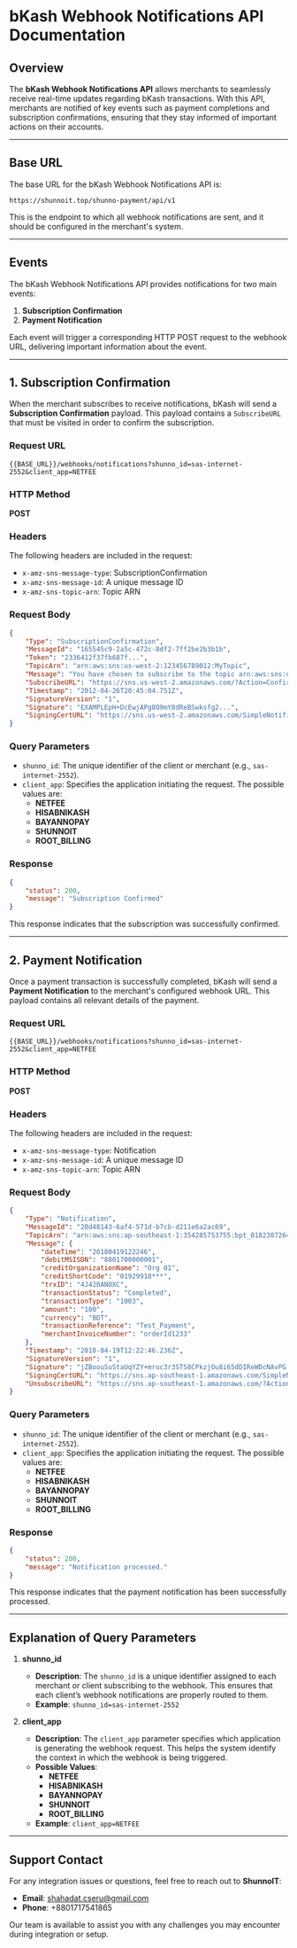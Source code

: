 # bKash Webhook Notifications API Documentation

## Overview

The **bKash Webhook Notifications API** allows merchants to seamlessly receive real-time updates regarding bKash transactions. With this API, merchants are notified of key events such as payment completions and subscription confirmations, ensuring that they stay informed of important actions on their accounts.

---

## Base URL

The base URL for the bKash Webhook Notifications API is:

```
https://shunnoit.top/shunno-payment/api/v1
```

This is the endpoint to which all webhook notifications are sent, and it should be configured in the merchant's system.

---

## Events

The bKash Webhook Notifications API provides notifications for two main events:

1. **Subscription Confirmation**
2. **Payment Notification**

Each event will trigger a corresponding HTTP POST request to the webhook URL, delivering important information about the event.

---

## 1. Subscription Confirmation

When the merchant subscribes to receive notifications, bKash will send a **Subscription Confirmation** payload. This payload contains a `SubscribeURL` that must be visited in order to confirm the subscription.

### Request URL

```
{{BASE_URL}}/webhooks/notifications?shunno_id=sas-internet-2552&client_app=NETFEE
```

### HTTP Method

**POST**

### Headers

The following headers are included in the request:

- `x-amz-sns-message-type`: SubscriptionConfirmation
- `x-amz-sns-message-id`: A unique message ID
- `x-amz-sns-topic-arn`: Topic ARN

### Request Body

```json
{
    "Type": "SubscriptionConfirmation",
    "MessageId": "165545c9-2a5c-472c-8df2-7ff2be2b3b1b",
    "Token": "2336412f37fb687f...",
    "TopicArn": "arn:aws:sns:us-west-2:123456789012:MyTopic",
    "Message": "You have chosen to subscribe to the topic arn:aws:sns:us-west-2:123456789012:MyTopic.\nTo confirm the subscription, visit the SubscribeURL included in this message.",
    "SubscribeURL": "https://sns.us-west-2.amazonaws.com/?Action=ConfirmSubscription&TopicArn=arn:aws:sns:us-west-2:123456789012:MyTopic&Token=2336412f37fb687f...",
    "Timestamp": "2012-04-26T20:45:04.751Z",
    "SignatureVersion": "1",
    "Signature": "EXAMPLEpH+DcEwjAPg8O9mY8dReBSwksfg2...",
    "SigningCertURL": "https://sns.us-west-2.amazonaws.com/SimpleNotificationService-f3ecfb7224c7233fe7bb5f59f96de52f.pem"
}
```

### Query Parameters

- `shunno_id`: The unique identifier of the client or merchant (e.g., `sas-internet-2552`).
- `client_app`: Specifies the application initiating the request. The possible values are:
  - **NETFEE**
  - **HISABNIKASH**
  - **BAYANNOPAY**
  - **SHUNNOIT**
  - **ROOT\_BILLING**

### Response

```json
{
    "status": 200,
    "message": "Subscription Confirmed"
}
```

This response indicates that the subscription was successfully confirmed.

---

## 2. Payment Notification

Once a payment transaction is successfully completed, bKash will send a **Payment Notification** to the merchant's configured webhook URL. This payload contains all relevant details of the payment.

### Request URL

```
{{BASE_URL}}/webhooks/notifications?shunno_id=sas-internet-2552&client_app=NETFEE
```

### HTTP Method

**POST**

### Headers

The following headers are included in the request:

- `x-amz-sns-message-type`: Notification
- `x-amz-sns-message-id`: A unique message ID
- `x-amz-sns-topic-arn`: Topic ARN

### Request Body

```json
{
    "Type": "Notification",
    "MessageId": "20d48143-6af4-571d-b7cb-d211e6a2ac69",
    "TopicArn": "arn:aws:sns:ap-southeast-1:354285753755:bpt_01823072645",
    "Message": {
        "dateTime": "20180419122246",
        "debitMSISDN": "8801700000001",
        "creditOrganizationName": "Org 01",
        "creditShortCode": "01929918***",
        "trxID": "4J420ANOXC",
        "transactionStatus": "Completed",
        "transactionType": "1003",
        "amount": "100",
        "currency": "BDT",
        "transactionReference": "Test_Payment",
        "merchantInvoiceNumber": "orderId1233"
    },
    "Timestamp": "2018-04-19T12:22:46.236Z",
    "SignatureVersion": "1",
    "Signature": "jZBoouSuStaUqYZY+mruc3r3ST58CPkzjOu8i65dDIReWDcNAvPG...",
    "SigningCertURL": "https://sns.ap-southeast-1.amazonaws.com/SimpleNotificationService-ac565b8b1a6c5d002d285f9598aa1d9b.pem",
    "UnsubscribeURL": "https://sns.ap-southeast-1.amazonaws.com/?Action=Unsubscribe&SubscriptionArn=arn:aws:sns:ap-southeast-1:354285753755:bpt_01823072645:ddc1093b-2885-4179-ae8f-961577b564bd"
}
```

### Query Parameters

- `shunno_id`: The unique identifier of the client or merchant (e.g., `sas-internet-2552`).
- `client_app`: Specifies the application initiating the request. The possible values are:
  - **NETFEE**
  - **HISABNIKASH**
  - **BAYANNOPAY**
  - **SHUNNOIT**
  - **ROOT\_BILLING**

### Response

```json
{
    "status": 200,
    "message": "Notification processed."
}
```

This response indicates that the payment notification has been successfully processed.

---

## Explanation of Query Parameters

1. **shunno\_id**

   - **Description**: The `shunno_id` is a unique identifier assigned to each merchant or client subscribing to the webhook. This ensures that each client’s webhook notifications are properly routed to them.
   - **Example**: `shunno_id=sas-internet-2552`

2. **client\_app**

   - **Description**: The `client_app` parameter specifies which application is generating the webhook request. This helps the system identify the context in which the webhook is being triggered.
   - **Possible Values**:
     - **NETFEE**
     - **HISABNIKASH**
     - **BAYANNOPAY**
     - **SHUNNOIT**
     - **ROOT\_BILLING**
   - **Example**: `client_app=NETFEE`

---

## Support Contact

For any integration issues or questions, feel free to reach out to **ShunnoIT**:

- **Email**: [shahadat.cseru@gmail.com](mailto\:shahadat.cseru@gmail.com)
- **Phone**: +8801717541865

Our team is available to assist you with any challenges you may encounter during integration or setup.
